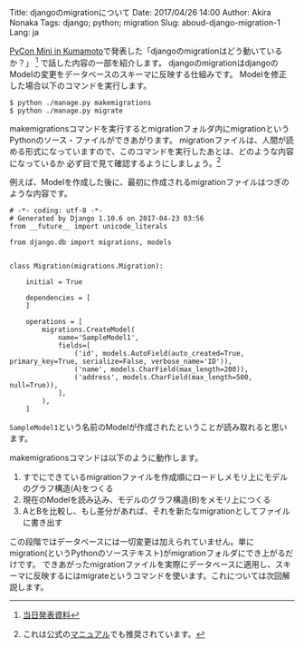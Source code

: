 Title: djangoのmigrationについて
Date: 2017/04/26 14:00
Author: Akira Nonaka
Tags: django; python; migration
Slug: aboud-django-migration-1
Lang: ja

[PyCon Mini in Kumamoto](http://kumamoto.pycon.jp)で発表した「djangoのmigrationはどう動いているか？」
[^注1]
で話した内容の一部を紹介します。
djangoのmigrationはdjangoのModelの変更をデータベースのスキーマに反映する仕組みです。
Modelを修正した場合以下のコマンドを実行します。

```
$ python ./manage.py makemigrations
$ python ./manage.py migrate
```

makemigrationsコマンドを実行するとmigrationフォルダ内にmigrationというPythonのソース・ファイルができあがります。
migrationファイルは、人間が読める形式になっていますので、このコマンドを実行したあとは、どのような内容になっているか
必ず目で見て確認するようにしましょう。[^注2]

例えば、Modelを作成した後に、最初に作成されるmigrationファイルはつぎのような内容です。
```
# -*- coding: utf-8 -*-
# Generated by Django 1.10.6 on 2017-04-23 03:56
from __future__ import unicode_literals

from django.db import migrations, models


class Migration(migrations.Migration):

    initial = True

    dependencies = [
    ]

    operations = [
        migrations.CreateModel(
            name='SampleModel1',
            fields=[
                ('id', models.AutoField(auto_created=True, primary_key=True, serialize=False, verbose_name='ID')),
                ('name', models.CharField(max_length=200)),
                ('address', models.CharField(max_length=500, null=True)),
            ],
        ),
    ]
```
`SampleModel1`という名前のModelが作成されたということが読み取れると思います。

makemigrationsコマンドは以下のように動作します。

1. すでにできているmigrationファイルを作成順にロードしメモリ上にモデルのグラフ構造(A)をつくる
2. 現在のModelを読み込み、モデルのグラフ構造(B)をメモリ上につくる
3. AとBを比較し、もし差分があれば、それを新たなmigrationとしてファイルに書き出す

この段階ではデータベースには一切変更は加えられていません。単にmigration(というPythonのソーステキスト)がmigrationフォルダにでき上がるだけです。
できあがったmigrationファイルを実際にデータベースに適用し、スキーマに反映するにはmigrateというコマンドを使います。これについては次回解説します。

[^注1]:[当日発表資料](https://www.slideshare.net/xoxzo/djangomigration)
[^注2]:これは公式の[マニュアル](https://docs.djangoproject.com/en/1.11/topics/migrations/)でも推奨されています。

